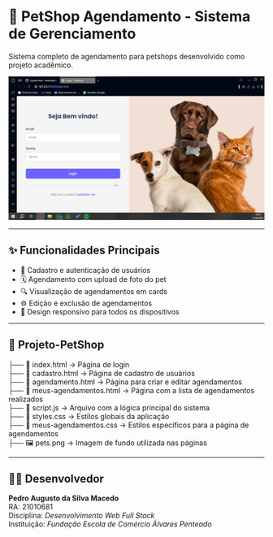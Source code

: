 
  # 🐾 PetShop Agendamento - Sistema de Gerenciamento
  Sistema completo de agendamento para petshops desenvolvido como projeto acadêmico.
</div>
  <img src="./tela-login.png" alt="Tela de Login - PetShop" width="700"/>

---

## ✨ Funcionalidades Principais

- 📝 Cadastro e autenticação de usuários  
- 🗓️ Agendamento com upload de foto do pet  
- 🔍 Visualização de agendamentos em cards  
- ⚙️ Edição e exclusão de agendamentos  
- 📱 Design responsivo para todos os dispositivos  

---

## 📁 Projeto-PetShop

├── 📄 index.html              → Página de login  
├── 📄 cadastro.html           → Página de cadastro de usuários  
├── 📄 agendamento.html        → Página para criar e editar agendamentos  
├── 📄 meus-agendamentos.html → Página com a lista de agendamentos realizados  
├── 📄 script.js               → Arquivo com a lógica principal do sistema  
├── 🎨 styles.css              → Estilos globais da aplicação  
├── 🎨 meus-agendamentos.css   → Estilos específicos para a página de agendamentos  
├── 🖼️ pets.png                → Imagem de fundo utilizada nas páginas

---

## 👨‍💻 Desenvolvedor

**Pedro Augusto da Silva Macedo**  
RA: 21010681  
Disciplina: *Desenvolvimento Web Full Stack*  
Instituição: *Fundação Escola de Comércio Álvares Penteado*
